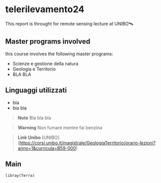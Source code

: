 # telerilevamento24

This report is throught for remote sensing lecture at UNIBO🛰️

## Master programs involved

this course involves the following master programs:

+ Scienze e gestione della natura
+ Geologia e Territorio
+ BLA BLA

## Linguaggi utilizzati
+ bla
+ bla bla

>**Note**
> Bla bla bla

>**Warning**
> Non fumare mentre fai benzina

>**Link Unibo**
>[UNIBO] (https://corsi.unibo.it/magistrale/GeologiaTerritorio/orario-lezioni?anno=1&curricula=B59-000)

## Main 
```{r}
libray(Terra)
```
